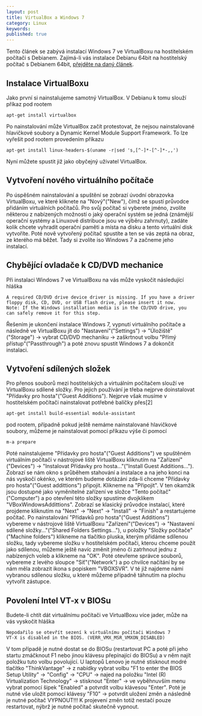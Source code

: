 ```yaml
---
layout: post
title: VirtualBox a Windows 7
category: Linux
keywords:
published: true
---
```


Tento článek se zabývá instalací Windows 7 ve VirtualBoxu na hostitelském počítači s Debianem. Zajímá-li vás instalace Debianu 64bit na hostitelský počítač s Debianem 64bit, [přejděte na daný článek]({{site.baseurl}}/web/VirtualBox_a_Debian_64bit_na_laptopu_Lenovo_T520).

## Instalace VirtualBoxu

Jako první si nainstalujeme samotný VirtualBox. V Debianu k tomu slouží příkaz pod rootem
```
apt-get install virtualbox
```
Po nainstalování může VirtualBox začít protestovat, že nejsou nainstalované hlavičkové soubory a Dynamic Kernel Module Support Framework. To lze vyřešit pod rootem provedením příkazu
```
apt-get install linux-headers-$(uname -r|sed 's,[^-]*-[^-]*-,,')
```
Nyní můžete spustit již jako obyčejný uživatel VirtualBox.
## Vytvoření nového virtuálního počítače

Po úspěšném nainstalování a spuštění se zobrazí úvodní obrazovka VirtualBoxu, ve které kliknete na "Nový"("New"), čímž se spustí průvodce přidáním virtuálních počítačů. Pro svůj počítač si vyberete jméno, zvolíte některou z nabízených možností o jaký operační systém se jedná (známější operační systémy a Linuxové distribuce jsou ve výběru zahrnuty), zadáte kolik chcete vyhradit operační paměti a místa na disku a tento virtuální disk vytvoříte. Poté nově vytvořený počítač spustíte a ten se vás zeptá na obraz, ze kterého má běžet. Tady si zvolíte iso Windows 7 a začneme jeho instalací.
## Chybějící ovladače k CD/DVD mechanice

Při instalaci Windows 7 ve VirtualBoxu na vás může vyskočit následující hláška
```
A required CD/DVD drive device driver is missing. If you have a driver floppy disk, CD, DVD, or USB flash drive, please insert it now.
Note: If the Windows installation media is in the CD/DVD drive, you can safely remove it for this step.
```
Řešením je ukončení instalace Windows 7, vypnutí virtuálního počítače a následně ve VirtualBoxu jít do "Nastavení"("Settings") -> "Úložiště"("Storage") -> vybrat CD/DVD mechaniku -> zaškrtnout volbu "Přímý přístup"("Passthrough") a poté znovu spustit Windows 7 a dokončit instalaci.
## Vytvoření sdílených složek

Pro přenos souborů mezi hostitelských a virtuálním počítačem slouží ve VirtualBoxu sdílené složky. Pro jejich používání je třeba nejprve doinstalovat "Přídavky pro hosta"("Guest Additions"). Nejprve však musíme v hostitelském počítači nainstalovat potřebné balíčky přes[2]
```
apt-get install build-essential module-assistant
```
pod rootem, případně pokud ještě nemáme nainstalované hlavičkové soubory, můžeme je nainstalovat pomocí příkazu výše či pomocí
```
m-a prepare
```
Poté nainstalujeme "Přídavky pro hosta"("Guest Additions") ve spuštěném virtuálním počítači v nástrojové liště VirtualBoxu kliknutím na "Zařízení"("Devices") -> "Instalovat Přídavky pro hosta..."("Install Guest Additions..."). Zobrazí se nám okno s průběhem stahování a instalace a na jeho konci na nás vyskočí okénko, ve kterém budeme dotázáni zda-li chceme "Přídavky pro hosta"("Guest addittions") připojit. Klikneme na "Připojit". V ten okamžik jsou dostupné jako vyměnitelné zařízení ve složce "Tento počítač"("Computer") a po otevření této složky spustíme dvojklikem "VBoxWindowsAddittions". Zobrazí se klasický průvodce instalací, které projdeme kliknutím na "Next" -> "Next" -> "Install" -> "Finish" a restartujeme počítač. Po nainstalování "Přídavků pro hosta"("Guest Additions") vybereme v nástrojové liště VirtualBoxu "Zařízení"("Devices") -> "Nastavení sdílené složky..."("Shared Folders Settings..."), u položky "Složky počítače"("Machine folders") klikneme na tlačítko pluska, kterým přidáme sdílenou složku, tady vybereme složku v hostitelském počítači, kterou chceme použít jako sdílenou, můžeme ještě navíc změnit jméno či zatrhnout jednu z nabízených voleb a klikneme na "OK". Poté otevřeme správce souborů, vybereme z levého sloupce "Síť"("Network") a po chvilce načítání by se nám měla zobrazit ikona s popiskem "VBOXSVR". V té již najdeme námi vybranou sdílenou složku, u které můžeme případně táhnutím na plochu vytvořit zástupce.
## Povolení Intel VT-x v BIOSu

Budete-li chtít dát virtuálnímu počítači ve VirtualBoxu více jader, může na vás vyskočit hláška
```
Nepodařilo se otevřít sezení k virtuálnímu počítači Windows 7
VT-X is disabled in the BIOS. (VERR_VMX_MSR_VMXON_DISABLED)
```
V tom případě je nutné dostat se do BIOSu (restartovat PC a poté při jeho startu zmáčknout F1 nebo jinou klávesu přepínající do BIOSu) a v něm najít položku tuto volbu povolující. U laptopů Lenovo je nutné stisknout modré tlačítko "ThinkVantage" -> z nabídky vybrat volbu "F1 to enter the BIOS Setup Utility" -> "Config" -> "CPU" -> najed na položku "Intel (R) Virtualization Technology" -> stisknout "Enter" -> ve vyběhnuvším menu vybrat pomocí šipek "Enabled" a potvrdit volbu klávesou "Enter". Poté je nutné vše uložit pomocí klávesy "F10" -> potvrdit uložení změn a následně je nutné počítač VYPNOUT!!! K projevení změn totiž nestačí pouze restartovat, nýbrž je nutné počítač skutečně vypnout.
